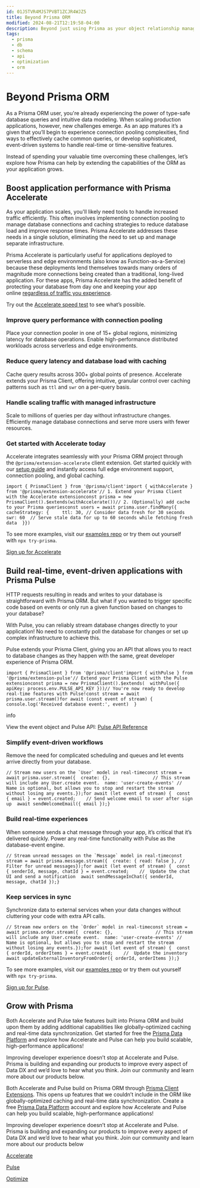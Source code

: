 ```yaml
---
id: 01J5TVR4MJS7PVBT1ZCJR4WJZ5
title: Beyond Prisma ORM
modified: 2024-08-21T12:19:58-04:00
description: Beyond just using Prisma as your object relationship manager
tags:
  - prisma
  - db
  - schema
  - api
  - optimization
  - orm
---
```

# Beyond Prisma ORM

As a Prisma ORM user, you're already experiencing the power of type-safe database queries and intuitive data modeling. When scaling production applications, however, new challenges emerge. As an app matures it’s a given that you’ll begin to experience connection pooling complexities, find ways to effectively cache common queries, or develop sophisticated, event-driven systems to handle real-time or time-sensitive features.

Instead of spending your valuable time overcoming these challenges, let’s explore how Prisma can help by extending the capabilities of the ORM as your application grows.

## Boost application performance with Prisma Accelerate[​](https://www.prisma.io/docs/orm/overview/beyond-prisma-orm#boost-application-performance-with-prisma-accelerate "Direct link to Boost application performance with Prisma Accelerate")

As your application scales, you'll likely need tools to handle increased traffic efficiently. This often involves implementing connection pooling to manage database connections and caching strategies to reduce database load and improve response times. Prisma Accelerate addresses these needs in a single solution, eliminating the need to set up and manage separate infrastructure.

Prisma Accelerate is particularly useful for applications deployed to serverless and edge environments (also know as Function-as-a-Service) because these deployments lend themselves towards many orders of magnitude more connections being created than a traditional, long-lived application. For these apps, Prisma Accelerate has the added benefit of protecting your database from day one and keeping your app online [regardless of traffic you experience](https://www.prisma.io/blog/saving-black-friday-with-connection-pooling).

Try out the [Accelerate speed test](https://accelerate-speed-test.prisma.io/) to see what’s possible.

### Improve query performance with connection pooling[​](https://www.prisma.io/docs/orm/overview/beyond-prisma-orm#improve-query-performance-with-connection-pooling "Direct link to Improve query performance with connection pooling")

Place your connection pooler in one of 15+ global regions, minimizing latency for database operations. Enable high-performance distributed workloads across serverless and edge environments.

### Reduce query latency and database load with caching[​](https://www.prisma.io/docs/orm/overview/beyond-prisma-orm#reduce-query-latency-and-database-load-with-caching "Direct link to Reduce query latency and database load with caching")

Cache query results across 300+ global points of presence. Accelerate extends your Prisma Client, offering intuitive, granular control over caching patterns such as `ttl` and `swr` on a per-query basis.

### Handle scaling traffic with managed infrastructure[​](https://www.prisma.io/docs/orm/overview/beyond-prisma-orm#handle-scaling-traffic-with-managed-infrastructure "Direct link to Handle scaling traffic with managed infrastructure")

Scale to millions of queries per day without infrastructure changes. Efficiently manage database connections and serve more users with fewer resources.

### Get started with Accelerate today[​](https://www.prisma.io/docs/orm/overview/beyond-prisma-orm#get-started-with-accelerate-today "Direct link to Get started with Accelerate today")

Accelerate integrates seamlessly with your Prisma ORM project through the `@prisma/extension-accelerate` client extension. Get started quickly with our [setup guide](https://www.prisma.io/docs/accelerate/getting-started) and instantly access full edge environment support, connection pooling, and global caching.

```
import { PrismaClient } from '@prisma/client'import { withAccelerate } from '@prisma/extension-accelerate'// 1. Extend your Prisma Client with the Accelerate extensionconst prisma = new PrismaClient().$extends(withAccelerate())// 2. (Optionally) add cache to your Prisma queriesconst users = await prisma.user.findMany({  cacheStrategy: {     ttl: 30, // Consider data fresh for 30 seconds    swr: 60  // Serve stale data for up to 60 seconds while fetching fresh data  }})
```

To see more examples, visit our [examples repo](https://github.com/prisma/prisma-examples) or try them out yourself with `npx try-prisma`.

[Sign up for Accelerate](https://console.prisma.io/login?)

## Build real-time, event-driven applications with Prisma Pulse[​](https://www.prisma.io/docs/orm/overview/beyond-prisma-orm#build-real-time-event-driven-applications-with-prisma-pulse "Direct link to Build real-time, event-driven applications with Prisma Pulse")

HTTP requests resulting in reads and writes to your database is straightforward with Prisma ORM. But what if you wanted to trigger specific code based on events or only run a given function based on changes to your database?

With Pulse, you can reliably stream database changes directly to your application! No need to constantly poll the database for changes or set up complex infrastructure to achieve this.

Pulse extends your Prisma Client, giving you an API that allows you to react to database changes as they happen with the same, great developer experience of Prisma ORM.

```
import { PrismaClient } from '@prisma/client'import { withPulse } from '@prisma/extension-pulse'// Extend your Prisma Client with the Pulse extensionconst prisma = new PrismaClient().$extends(  withPulse({ apiKey: process.env.PULSE_API_KEY }))// You're now ready to develop real-time features with Pulse!const stream = await prisma.user.stream()for await (const event of stream) {	console.log('Received database event:', event)	}
```

info

View the event object and Pulse API: [Pulse API Reference](https://www.prisma.io/docs/pulse/api-reference)

### Simplify event-driven workflows[​](https://www.prisma.io/docs/orm/overview/beyond-prisma-orm#simplify-event-driven-workflows "Direct link to Simplify event-driven workflows")

Remove the need for complicated scheduling and queues and let events arrive directly from your database.

```
// Stream new users on the `User` model in real-timeconst stream = await prisma.user.stream({  create: {},                // This stream will include any User.create event.  name: 'user-create-events' // Name is optional, but allows you to stop and restart the stream without losing any events.});for await (let event of stream) {  const { email } = event.created;    // Send welcome email to user after sign up  await sendWelcomeEmail({ email });}
```

### Build real-time experiences[​](https://www.prisma.io/docs/orm/overview/beyond-prisma-orm#build-real-time-experiences "Direct link to Build real-time experiences")

When someone sends a chat message through your app, it’s critical that it’s delivered quickly. Power any real-time functionality with Pulse as the database-event engine.

```
// Stream unread messages on the `Message` model in real-timeconst stream = await prisma.message.stream({  create: { read: false }, // Filter for unread messages});for await (let event of stream) {  const { senderId, message, chatId } = event.created;    //  Update the chat UI and send a notification  await sendMessageInChat({ senderId, message, chatId });}
```

### Keep services in sync[​](https://www.prisma.io/docs/orm/overview/beyond-prisma-orm#keep-services-in-sync "Direct link to Keep services in sync")

Synchronize data to external services when your data changes without cluttering your code with extra API calls.

```
// Stream new orders on the `Order` model in real-timeconst stream = await prisma.order.stream({  create: {},                // This stream will include any User.create event.  name: 'user-create-events' // Name is optional, but allows you to stop and restart the stream without losing any events.});for await (let event of stream) {  const { orderId, orderItems } = event.created;    //  Update the inventory  await updateExternalInventoryFromOrder({ orderId, orderItems });}
```

To see more examples, visit our [examples repo](https://github.com/prisma/prisma-examples) or try them out yourself with `npx try-prisma`.

[Sign up for Pulse](https://console.prisma.io/login?).

## Grow with Prisma[​](https://www.prisma.io/docs/orm/overview/beyond-prisma-orm#grow-with-prisma "Direct link to Grow with Prisma")

Both Accelerate and Pulse take features built into Prisma ORM and build upon them by adding additional capabilities like globally-optimized caching and real-time data synchronization. Get started for free the [Prisma Data Platform](https://console.prisma.io/login?) and explore how Accelerate and Pulse can help you build scalable, high-performance applications!

Improving developer experience doesn’t stop at Accelerate and Pulse. Prisma is building and expanding our products to improve every aspect of Data DX and we’d love to hear what you think. Join our community and learn more about our products below.

Both Accelerate and Pulse build on Prisma ORM through [Prisma Client Extensions](https://www.prisma.io/docs/orm/prisma-client/client-extensions). This opens up features that we couldn’t include in the ORM like globally-optimized caching and real-time data synchronization. Create a free [Prisma Data Platform](https://console.prisma.io/login?) account and explore how Accelerate and Pulse can help you build scalable, high-performance applications!

Improving developer experience doesn’t stop at Accelerate and Pulse. Prisma is building and expanding our products to improve every aspect of Data DX and we’d love to hear what you think. Join our community and learn more about our products below

[Accelerate](https://www.prisma.io/data-platform/accelerate)

[Pulse](https://www.prisma.io/data-platform/pulse)

[Optimize](https://www.prisma.io/blog/prisma-optimize-early-access)